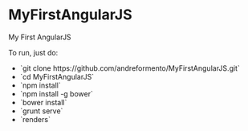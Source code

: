 # MyFirstAngularJS
My First AngularJS

To run, just do:

<ul>
  <li>`git clone https://github.com/andreformento/MyFirstAngularJS.git`</li>
  <li>`cd MyFirstAngularJS`</li>
  <li>`npm install`</li>
  <li>`npm install -g bower`</li>
  <li>`bower install`</li>
  <li>`grunt serve`</li>
  <li>`renders`</li>
</ul>

